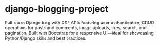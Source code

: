 # django-blogging-project
Full-stack Django blog with DRF APIs featuring user authentication, CRUD operations for posts and comments, image uploads, likes, search, and pagination. Built with Bootstrap for a responsive UI—ideal for showcasing Python/Django skills and best practices.
